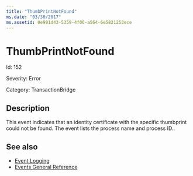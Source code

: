 ```yaml
---
title: "ThumbPrintNotFound"
ms.date: "03/30/2017"
ms.assetid: 0e901d43-5359-4f06-a564-6e5821253ece
---
```

# ThumbPrintNotFound
Id: 152  
  
 Severity: Error  
  
 Category: TransactionBridge  
  
## Description  
 This event indicates that an identity certificate with the specific thumbprint could not be found. The event lists the process name and process ID..  
  
## See also
- [Event Logging](../../../../../docs/framework/wcf/diagnostics/event-logging/index.md)
- [Events General Reference](../../../../../docs/framework/wcf/diagnostics/event-logging/events-general-reference.md)
